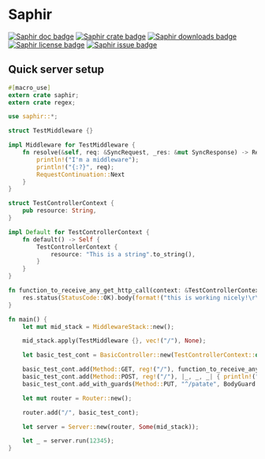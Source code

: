 # Saphir
[![Saphir doc badge](https://docs.rs/saphir/badge.svg)](https://docs.rs/saphir/)
[![Saphir crate badge](https://img.shields.io/crates/v/saphir.svg)](https://img.shields.io/crates/v/saphir.svg)
[![Saphir downloads badge](https://img.shields.io/crates/d/saphir.svg)](https://img.shields.io/crates/d/saphir.svg)
[![Saphir license badge](https://img.shields.io/crates/l/saphir.svg)](https://img.shields.io/crates/l/saphir.svg)
[![Saphir issue badge](https://img.shields.io/github/issues/richerarc/saphir.svg)](https://img.shields.io/github/issues/richerarc/saphir.svg)

## Quick server setup
```rust
#[macro_use]
extern crate saphir;
extern crate regex;

use saphir::*;

struct TestMiddleware {}

impl Middleware for TestMiddleware {
    fn resolve(&self, req: &SyncRequest, _res: &mut SyncResponse) -> RequestContinuation {
        println!("I'm a middleware");
        println!("{:?}", req);
        RequestContinuation::Next
    }
}

struct TestControllerContext {
    pub resource: String,
}

impl Default for TestControllerContext {
    fn default() -> Self {
        TestControllerContext {
            resource: "This is a string".to_string(),
        }
    }
}

fn function_to_receive_any_get_http_call(context: &TestControllerContext, _req: &SyncRequest, res: &mut SyncResponse) {
    res.status(StatusCode::OK).body(format!("this is working nicely!\r\n the context string is : {}", context.resource));
}

fn main() {
    let mut mid_stack = MiddlewareStack::new();

    mid_stack.apply(TestMiddleware {}, vec!("/"), None);

    let basic_test_cont = BasicController::new(TestControllerContext::default());

    basic_test_cont.add(Method::GET, reg!("/"), function_to_receive_any_get_http_call);
    basic_test_cont.add(Method::POST, reg!("/"), |_, _, _| { println!("this was a post request") });
    basic_test_cont.add_with_guards(Method::PUT, "^/patate", BodyGuard.into(), |_,_,_| {println!("this is only reachable if the request has a body")});

    let mut router = Router::new();

    router.add("/", basic_test_cont);

    let server = Server::new(router, Some(mid_stack));

    let _ = server.run(12345);
}
```